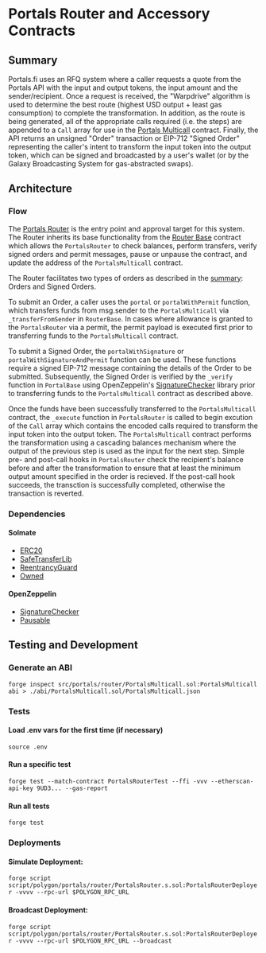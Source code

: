# Portals Router and Accessory Contracts

## Summary
Portals.fi uses an RFQ system where a caller requests a quote from the Portals API with the input and output tokens, the input amount and the sender/recipient. Once a request is received, the "Warpdrive" algorithm is used to determine the best route (highest USD output + least gas consumption) to complete the transformation. In addition, as the route is being generated, all of the appropriate calls required (i.e. the steps) are appended to a `Call` array for use in the [Portals Multicall](https://github.com/portals-fi/portals-sc/blob/main/src/portals/multicall/PortalsMulticall.sol) contract. Finally, the API returns an unsigned "Order" transaction or EIP-712 "Signed Order" representing the caller's intent to transform the input token into the output token, which can be signed and broadcasted by a user's wallet (or by the Galaxy Broadcasting System for gas-abstracted swaps).

## Architecture
### Flow
The [Portals Router](https://github.com/portals-fi/portals-sc/blob/main/src/portals/router/PortalsRouter.sol) is the entry point and approval target for this system. The Router inherits its base functionality from the [Router Base](https://github.com/portals-fi/portals-sc/blob/main/src/portals/router/RouterBase.sol) contract which allows the `PortalsRouter` to check balances, perform transfers, verify signed orders and permit messages, pause or unpause the contract, and update the address of the `PortalsMulticall` contract.

The Router facilitates two types of orders as described in the [summary](#summary): Orders and Signed Orders. 

To submit an Order, a caller uses the `portal` or `portalWithPermit` function, which transfers funds from msg.sender to the `PortalsMulticall` via `_transferFromSender` in `RouterBase`. In cases where allowance is granted to the `PortalsRouter` via a permit, the permit payload is executed first prior to transferring funds to the `PortalsMulticall` contract.

To submit a Signed Order, the `portalWithSignature` or `portalWithSignatureAndPermit` function can be used. These functions require a signed EIP-712 message containing the details of the Order to be submitted. Subsequently, the Signed Order is verified by the `_verify` function in `PortalBase` using OpenZeppelin's [SignatureChecker](https://github.com/OpenZeppelin/openzeppelin-contracts/blob/6ddacdbde856e203e222e3adc461dccce0c2930b/contracts/utils/cryptography/SignatureChecker.sol) library prior to transferring funds to the `PortalsMulticall` contract as described above.

Once the funds have been successfully transferred to the `PortalsMulticall` contract, the `_execute` function in `PortalsRouter` is called to begin excution of the `Call` array which contains the encoded calls required to transform the input token into the output token. The `PortalsMulticall` contract performs the transformation using a cascading balances mechanism where the output of the previous step is used as the input for the next step. Simple pre- and post-call hooks in `PortalsRouter` check the recipient's balance before and after the transformation to ensure that at least the minimum output amount specified in the order is recieved. If the post-call hook succeeds, the transction is successfully completed, otherwise the transaction is reverted.

### Dependencies
#### Solmate
* [ERC20](https://github.com/transmissions11/solmate/blob/main/src/tokens/ERC20.sol)
* [SafeTransferLib](https://github.com/transmissions11/solmate/blob/main/src/utils/SafeTransferLib.sol)
* [ReentrancyGuard](https://github.com/transmissions11/solmate/blob/main/src/utils/ReentrancyGuard.sol)
* [Owned](https://github.com/transmissions11/solmate/blob/main/src/auth/Owned.sol)
#### OpenZeppelin
* [SignatureChecker](https://github.com/OpenZeppelin/openzeppelin-contracts/blob/6ddacdbde856e203e222e3adc461dccce0c2930b/contracts/utils/cryptography/SignatureChecker.sol)
* [Pausable](https://github.com/OpenZeppelin/openzeppelin-contracts/blob/6ddacdbde856e203e222e3adc461dccce0c2930b/contracts/security/Pausable.sol)



## Testing and Development
### Generate an ABI
`forge inspect src/portals/router/PortalsMulticall.sol:PortalsMulticall abi > ./abi/PortalsMulticall.sol/PortalsMulticall.json`
### Tests
#### Load .env vars for the first time (if necessary) 
`source .env`
#### Run a specific test
`forge test --match-contract PortalsRouterTest --ffi -vvv --etherscan-api-key 9UD3... --gas-report`
#### Run all tests
`forge test`
### Deployments
#### Simulate Deployment:
`forge script script/polygon/portals/router/PortalsRouter.s.sol:PortalsRouterDeployer -vvvv --rpc-url $POLYGON_RPC_URL`
#### Broadcast Deployment:
`forge script script/polygon/portals/router/PortalsRouter.s.sol:PortalsRouterDeployer -vvvv --rpc-url $POLYGON_RPC_URL --broadcast`
